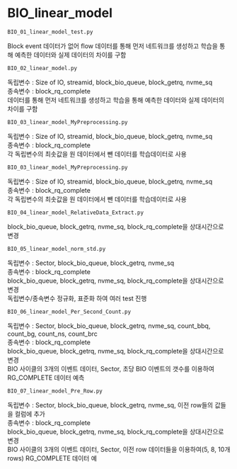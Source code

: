 # BIO_linear_model

```
BIO_01_linear_model_test.py
```
Block event 데이터가 없어 flow 데이터를 통해 먼저 네트워크를 생성하고 학습을 통해 예측한 데이터와 실제 데이터의 차이를 구함

```
BIO_02_linear_model.py
```
독립변수 : Size of IO, streamid, block_bio_queue, block_getrq, nvme_sq  
종속변수 : block_rq_complete  
데이터를 통해 먼저 네트워크를 생성하고 학습을 통해 예측한 데이터와 실제 데이터의 차이를 구함

```
BIO_03_linear_model_MyPreprocessing.py
```
독립변수 : Size of IO, streamid, block_bio_queue, block_getrq, nvme_sq  
종속변수 : block_rq_complete  
각 독립변수의 최솟값을 원 데이터에서 뺀 데이터를 학습데이터로 사용

```
BIO_03_linear_model_MyPreprocessing.py
```
독립변수 : Size of IO, streamid, block_bio_queue, block_getrq, nvme_sq  
종속변수 : block_rq_complete  
각 독립변수의 최솟값을 원 데이터에서 뺀 데이터를 학습데이터로 사용

```
BIO_04_linear_model_RelativeData_Extract.py
```
block_bio_queue, block_getrq, nvme_sq, block_rq_complete을 상대시간으로 변경

```
BIO_05_linear_model_norm_std.py
```
독립변수 : Sector, block_bio_queue, block_getrq, nvme_sq  
종속변수 : block_rq_complete  
block_bio_queue, block_getrq, nvme_sq, block_rq_complete을 상대시간으로 변경  
독립변수/종속변수 정규화, 표준화 하여 여러 test 진행

```
BIO_06_linear_model_Per_Second_Count.py
```
독립변수 : Sector, block_bio_queue, block_getrq, nvme_sq, count_bbq, count_bg, count_ns, count_brc  
종속변수 : block_rq_complete  
block_bio_queue, block_getrq, nvme_sq, block_rq_complete을 상대시간으로 변경  
BIO 사이클의 3개의 이벤트 데이터, Sector, 초당 BIO 이벤트의 갯수를 이용하여 RG_COMPLETE 데이터 예측

```
BIO_07_linear_model_Pre_Row.py
```
독립변수 : Sector, block_bio_queue, block_getrq, nvme_sq, 이전 row들의 값들을 컬럼에 추가  
종속변수 : block_rq_complete  
block_bio_queue, block_getrq, nvme_sq, block_rq_complete을 상대시간으로 변경  
BIO 사이클의 3개의 이벤트 데이터, Sector, 이전 row 데이터들을 이용하여(5, 8, 10개 rows) RG_COMPLETE 데이터 예
